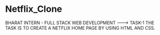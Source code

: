 # Netflix_Clone

BHARAT INTERN - FULL STACK WEB DEVELOPMENT ---> TASK-1
THE TASK IS TO CREATE A NETFLIX HOME PAGE BY USING HTML AND CSS.
